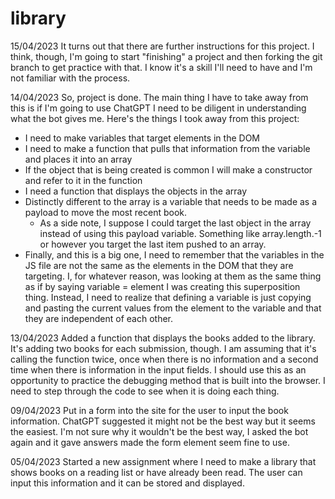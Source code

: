 # library

15/04/2023
It turns out that there are further instructions for this project. I think, though, I'm going to start "finishing" a project and then forking the git branch to get practice with that. I know it's a skill I'll need to have and I'm not familiar with the process.

14/04/2023
So, project is done. The main thing I have to take away from this is if I'm going to use ChatGPT I need to be diligent in understanding what the bot gives me. Here's the things I took away from this project:
- I need to make variables that target elements in the DOM
- I need to make a function that pulls that information from the variable and places it into an array
- If the object that is being created is common I will make a constructor and refer to it in the function
- I need a function that displays the objects in the array
- Distinctly different to the array is a variable that needs to be made as a payload to move the most recent book.
    - As a side note, I suppose I could target the last object in the array instead of using this payload variable. Something like array.length.-1 or however you target the last item pushed to an array.
- Finally, and this is a big one, I need to remember that the variables in the JS file are not the same as the elements in the DOM that they are targeting. I, for whatever reason, was looking at them as the same thing as if by saying variable = element I was creating this superposition thing. Instead, I need to realize that defining a variable is just copying and pasting the current values from the element to the variable and that they are independent of each other.

13/04/2023
Added a function that displays the books added to the library. It's adding two books for each submission, though. I am assuming that it's calling the function twice, once when there is no information and a second time when there is information in the input fields. I should use this as an opportunity to practice the debugging method that is built into the browser. I need to step through the code to see when it is doing each thing.

09/04/2023
Put in a form into the site for the user to input the book information. ChatGPT suggested it might not be the best way but it seems the easiest. I'm not sure why it wouldn't be the best way, I asked the bot again and it gave answers made the form element seem fine to use.

05/04/2023
Started a new assignment where I need to make a library that shows books on a reading list or have already been read. The user can input this information and it can be stored and displayed.